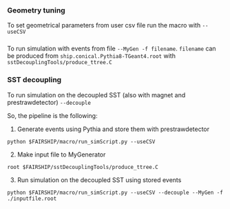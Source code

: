 ### Geometry tuning

To set geometrical parameters from user csv file run the macro with `--useCSV`

###

To run simulation with events from file `--MyGen -f filename`.
`filename` can be produced from `ship.conical.Pythia8-TGeant4.root` with `sstDecouplingTools/produce_ttree.C`

### SST decoupling

To run simulation on the decoupled SST (also with magnet and prestrawdetector) `--decouple`


So, the pipeline is the following:

1. Generate events using Pythia and store them with prestrawdetector
```
python $FAIRSHIP/macro/run_simScript.py --useCSV
```

2. Make input file to MyGenerator
```
root $FAIRSHIP/sstDecouplingTools/produce_ttree.C
```

3. Run simulation on the decoupled SST using stored events
```
python $FAIRSHIP/macro/run_simScript.py --useCSV --decouple --MyGen -f ./inputfile.root
```
